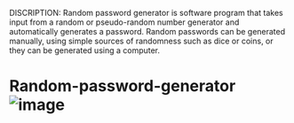 DISCRIPTION:
Random password generator is software program that takes input from a random or pseudo-random number generator and automatically generates a password. Random passwords can be generated manually, using simple sources of randomness such as dice or coins, or they can be generated using a computer.

# Random-password-generator![image](https://user-images.githubusercontent.com/113086314/235051482-0f98115a-b0ef-425a-8370-2c8b96ca68f3.png)
